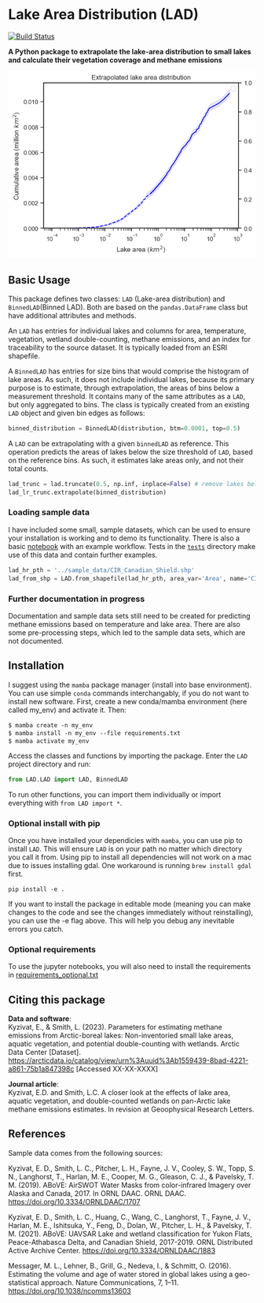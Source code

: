 # Lake Area Distribution (LAD)
[![Build Status](https://github.com/ekcomputer/lake-area/actions/workflows/python-package.yml/badge.svg)](https://github.com/ekcomputer/lake-area/actions/workflows/python-package.yml)

**A Python package to extrapolate the lake-area distribution to small lakes and calculate their vegetation coverage and methane emissions**

![Alt text](assets/example_plot.png)
## Basic Usage

This package defines two classes: `LAD` (Lake-area distribution) and `BinnedLAD`(Binned LAD). Both are based on the `pandas.DataFrame` class but have additional attributes and methods. 

An `LAD` has entries for individual lakes and columns for area, temperature, vegetation, wetland double-counting, methane emissions, and an index for traceability to the source dataset. It is typically loaded from an ESRI shapefile.

A `BinnedLAD` has entries for size bins that would comprise the histogram of lake areas. As such, it does not include individual lakes, because its primary purpose is to estimate, through extrapolation, the areas of bins below a measurement threshold. It contains many of the same attributes as a `LAD`, but only aggregated to bins. The class is typically created from an existing `LAD` object and given bin edges as follows:

```python
binned_distribution = BinnedLAD(distribution, btm=0.0001, top=0.5)
```

A `LAD` can be extrapolating with a given `binnedLAD` as reference. This operation predicts the areas of lakes below the size threshold of `LAD`, based on the reference bins. As such, it estimates lake areas only, and not their total counts.

```python
lad_trunc = lad.truncate(0.5, np.inf, inplace=False) # remove lakes below a threshold of 0.5 km2 in preparation for extrapolation
lad_lr_trunc.extrapolate(binned_distribution)
```

### Loading sample data

I have included some small, sample datasets, which can be used to ensure your installation is working and to demo its functionality. There is also a basic [notebook](notebooks/example.ipynb) with an example workflow. Tests in the [`tests`](tests) directory make use of this data and contain further examples.

```python
lad_hr_pth = '../sample_data/CIR_Canadian_Shield.shp'
lad_from_shp = LAD.from_shapefile(lad_hr_pth, area_var='Area', name='CIR', region_var='Region4')
```

### Further documentation in progress
Documentation and sample data sets still need to be created for predicting methane emissions based on temperature and lake area. There are also some pre-processing steps, which led to the sample data sets, which are not documented.

## Installation

I suggest using the `mamba` package manager (install into base environment). You can use simple `conda` commands interchangably, if you do not want to install new software. First, create a new conda/mamba environment (here called my_env) and activate it. Then:

```shell
$ mamba create -n my_env
$ mamba install -n my_env --file requirements.txt
$ mamba activate my_env
```

Access the classes and functions by importing the package. Enter the `LAD` project directory and run:

```python
from LAD.LAD import LAD, BinnedLAD
```

To run other functions, you can import them individually or import everything with `from LAD import *`.

### Optional install with pip

Once you have installed your dependicies with `mamba`, you can use pip to install `LAD`. This will ensure `LAD` is on your path no matter which directory you call it from. Using pip to install all dependencies will not work on a mac due to issues installing gdal. One workaround is running `brew install gdal` first.

```shell
pip install -e .
```

If you want to install the package in editable mode (meaning you can make changes to the code and see the changes immediately without reinstalling), you can use the -e flag above. This will help you debug any inevitable errors you catch.

### Optional requirements

To use the jupyter notebooks, you will also need to install the requirements in [requirements_optional.txt](requirements_optional.txt)

## Citing this package

**Data and software**: \
Kyzivat, E., & Smith, L. (2023). Parameters for estimating methane emissions from Arctic-boreal lakes: Non-inventoried small lake areas, aquatic vegetation, and potential double-counting with wetlands. Arctic Data Center [Dataset]. https://arcticdata.io/catalog/view/urn%3Auuid%3Ab1559439-8bad-4221-a861-75b1a847398c [Accessed XX-XX-XXXX]

**Journal article**: \
Kyzivat, E.D. and Smith, L.C. A closer look at the effects of lake area, aquatic vegetation, and double-counted wetlands on pan-Arctic lake methane emissions estimates. In revision at Geoophysical Research Letters.

## References

Sample data comes from the following sources: 

Kyzivat, E. D., Smith, L. C., Pitcher, L. H., Fayne, J. V., Cooley, S. W., Topp, S. N., Langhorst, T., Harlan, M. E., Cooper, M. G., Gleason, C. J., & Pavelsky, T. M. (2019). ABoVE: AirSWOT Water Masks from color-infrared Imagery over Alaska and Canada, 2017. In ORNL DAAC. ORNL DAAC. https://doi.org/10.3334/ORNLDAAC/1707

Kyzivat, E. D., Smith, L. C., Huang, C., Wang, C., Langhorst, T., Fayne, J. V., Harlan, M. E., Ishitsuka, Y., Feng, D., Dolan, W., Pitcher, L. H., & Pavelsky, T. M. (2021). ABoVE: UAVSAR Lake and wetland classification for Yukon Flats, Peace-Athabasca Delta, and Canadian Shield, 2017-2019. ORNL Distributed Active Archive Center. https://doi.org/10.3334/ORNLDAAC/1883

Messager, M. L., Lehner, B., Grill, G., Nedeva, I., & Schmitt, O. (2016). Estimating the volume and age of water stored in global lakes using a geo-statistical approach. Nature Communications, 7, 1–11. https://doi.org/10.1038/ncomms13603
